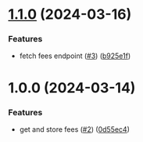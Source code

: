 # [1.1.0](https://github.com/kieranroneill/plutus/compare/v1.0.0...v1.1.0) (2024-03-16)


### Features

* fetch fees endpoint ([#3](https://github.com/kieranroneill/plutus/issues/3)) ([b925e1f](https://github.com/kieranroneill/plutus/commit/b925e1f3a16b5c395351b6eb8964b909073fa407))

# 1.0.0 (2024-03-14)


### Features

* get and store fees ([#2](https://github.com/kieranroneill/plutus/issues/2)) ([0d55ec4](https://github.com/kieranroneill/plutus/commit/0d55ec48dc0528a58eb6a9b07b214abfbdca6c52))
